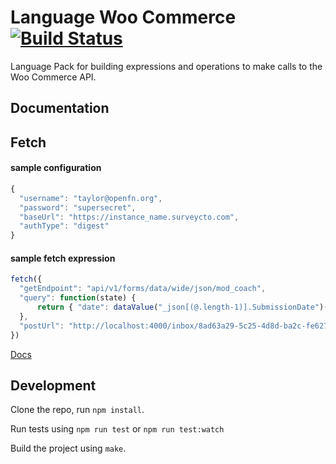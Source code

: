 Language Woo Commerce [![Build Status](https://travis-ci.org/OpenFn/language-http.svg?branch=master)](https://travis-ci.org/OpenFn/language-http)
=============

Language Pack for building expressions and operations to make calls to the Woo Commerce API.

Documentation
-------------
## Fetch

#### sample configuration
```js
{
  "username": "taylor@openfn.org",
  "password": "supersecret",
  "baseUrl": "https://instance_name.surveycto.com",
  "authType": "digest"
}
```

#### sample fetch expression
```js
fetch({
  "getEndpoint": "api/v1/forms/data/wide/json/mod_coach",
  "query": function(state) {
      return { "date": dataValue("_json[(@.length-1)].SubmissionDate")(state) }
  },
  "postUrl": "http://localhost:4000/inbox/8ad63a29-5c25-4d8d-ba2c-fe6274dcfbab",
})
```

[Docs](docs/index)


Development
-----------

Clone the repo, run `npm install`.

Run tests using `npm run test` or `npm run test:watch`

Build the project using `make`.
